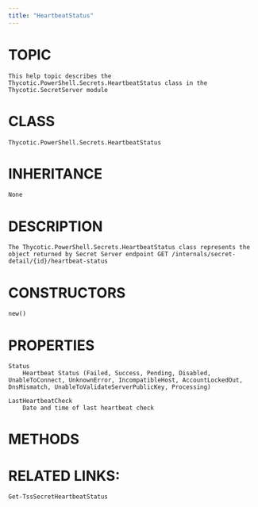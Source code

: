 ```yaml
---
title: "HeartbeatStatus"
---
```


# TOPIC
    This help topic describes the Thycotic.PowerShell.Secrets.HeartbeatStatus class in the Thycotic.SecretServer module

# CLASS
    Thycotic.PowerShell.Secrets.HeartbeatStatus

# INHERITANCE
    None

# DESCRIPTION
    The Thycotic.PowerShell.Secrets.HeartbeatStatus class represents the object returned by Secret Server endpoint GET /internals/secret-detail/{id}/heartbeat-status

# CONSTRUCTORS
    new()

# PROPERTIES
    Status
        Heartbeat Status (Failed, Success, Pending, Disabled, UnableToConnect, UnknownError, IncompatibleHost, AccountLockedOut, DnsMismatch, UnableToValidateServerPublicKey, Processing)

    LastHeartbeatCheck
        Date and time of last heartbeat check

# METHODS

# RELATED LINKS:
    Get-TssSecretHeartbeatStatus